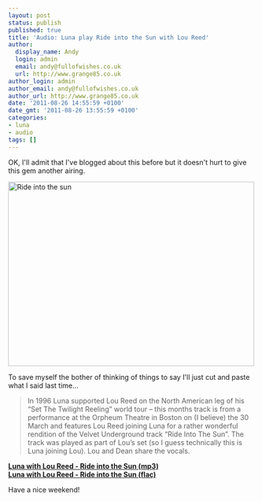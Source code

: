 ```yaml
---
layout: post
status: publish
published: true
title: 'Audio: Luna play Ride into the Sun with Lou Reed'
author:
  display_name: Andy
  login: admin
  email: andy@fullofwishes.co.uk
  url: http://www.grange85.co.uk
author_login: admin
author_email: andy@fullofwishes.co.uk
author_url: http://www.grange85.co.uk
date: '2011-08-26 14:55:59 +0100'
date_gmt: '2011-08-26 13:55:59 +0100'
categories:
- luna
- audio
tags: []
---
```

<p>OK, I'll admit that I've blogged about this before but it doesn't hurt to give this gem another airing.</p>
<p><a href="http://www.flickr.com/photos/mrbeany/2771122779/" title="Ride into the sun by Fozzman, on Flickr"><img class="aligncenter" src="http://farm4.static.flickr.com/3035/2771122779_156e8b407d.jpg" width="500" height="375" alt="Ride into the sun"></a></p>
<p>To save myself the bother of thinking of things to say I'll just cut and paste what I said last time...</p>
<blockquote><p>In 1996 Luna supported Lou Reed on the North American leg of his “Set The Twilight Reeling” world tour – this months track is from a performance at the Orpheum Theatre in Boston on (I believe) the 30 March and features Lou Reed joining Luna for a rather wonderful rendition of the Velvet Underground track “Ride Into The Sun”. The track was played as part of Lou’s set (so I guess technically this is Luna joining Lou). Lou and Dean share the vocals.</p></blockquote>
<p><strong><a href="http://www.box.net/shared/hbxfgr21c0">Luna with Lou Reed - Ride into the Sun (mp3)</a></strong><br />
<strong><a href="http://media.fullofwishes.co.uk/02-luna/audio/Luna_1996-03-30_ OrpheumTheatre_Boston.zip">Luna with Lou Reed - Ride into the Sun (flac)</a></strong></p>
<p>Have a nice weekend!</p>

